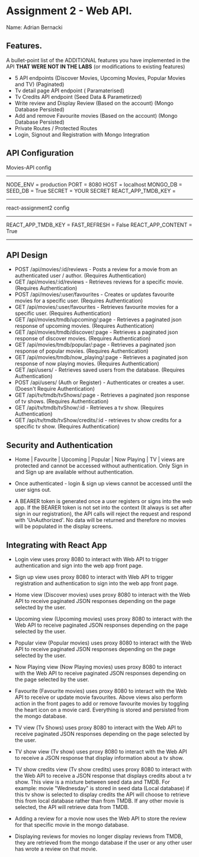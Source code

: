 # Assignment 2 - Web API.

Name: Adrian Bernacki

## Features.

A bullet-point list of the ADDITIONAL features you have implemented in the API **THAT WERE NOT IN THE LABS** (or modifications to existing features)

+ 5 API endpoints (Discover Movies, Upcoming Movies, Popular Movies and TV) (Paginated)
+ Tv detail page API endpoint ( Paramaterised)
+ Tv Credits API endpoint (Seed Data & Parametirzed)
+ Write review and Display Review (Based on the account) (Mongo Database Persisted)
+ Add and remove Favourite movies (Based on the account) (Mongo Database Persisted)
+ Private Routes / Protected Routes
+ Login, Signout and Registration with Mongo Integration


## API Configuration

Movies-API config
______________________
NODE_ENV = production
PORT = 8080
HOST = localhost
MONGO_DB =
SEED_DB = True
SECRET = YOUR SECRET
REACT_APP_TMDB_KEY =
______________________

react-assignment2 config
______________________
REACT_APP_TMDB_KEY =
FAST_REFRESH = False
REACT_APP_CONTENT = True
______________________

## API Design

+ POST /api/movies/:id/reviews - Posts a review for a movie from an authenticated user / author. (Requires Authentication)
+ GET /api/movies/:id/reviews - Retrieves reviews for a specific movie. (Requires Authentication)
+ POST /api/movies/:user/favourites - Creates or updates favourite movies for a specific user. (Requires Authentication)
+ GET /api/movies/:user/favourites - Retrieves favourite movies for a specific user. (Requires Authentication)
+ GET /api/movies/tmdb/upcoming/:page - Retrieves a paginated json response of upcoming movies. (Requires Authentication)
+ GET /api/movies/tmdb/discover/:page - Retrieves a paginated json response of discover movies. (Requires Authentication)
+ GET /api/movies/tmdb/popular/:page - Retrieves a paginated json response of popular movies. (Requires Authentication)
+ GET /api/movies/tmdb/now_playing/:page - Retrieves a paginated json response of now playing movies. (Requires Authentication)
+ GET /api/users/ - Retrieves saved users from the database. (Requires Authentication)
+ POST /api/users/ (Auth or Register) - Authenticates or creates a user. (Doesn't Require Authentication) 
+ GET /api/tv/tmdb/tvShows/:page - Retrieves a paginated json response of tv shows. (Requires Authentication)
+ GET /api/tv/tmdb/tvShow/:id - Retrieves a tv show. (Requires Authentication)
+ GET /api/tv/tmdb/tvShow/credits/:id - retrieves tv show credits for a specific tv show. (Requires Authentication)


## Security and Authentication

+ Home | Favourite | Upcoming | Popular | Now Playing | TV | views are protected and cannot be accessed without authentication. Only Sign in and Sign up are available without authentication.

+ Once authenticated - login & sign up views cannot be accessed until the user signs out.

+ A BEARER token is generated once a user registers or signs into the web app. If the BEARER token is not set into the context (It always is set after sign in our registration), the API calls will reject the request and respond with 'UnAuthorized'. No data will be returned and therefore no movies will be populated in the display screens. 


## Integrating with React App

+ Login view uses proxy 8080 to interact with Web API to trigger authentication and sign into the web app front page.

+ Sign up view uses proxy 8080 to interact with Web API to trigger registration and authentication to sign into the web app front page.

+ Home view (Discover movies) uses proxy 8080 to interact with the Web API to receive paginated JSON responses depending on the page selected by the user.

+ Upcoming view (Upcoming movies) uses proxy 8080 to interact with the Web API to receive paginated JSON responses depending on the page selected by the user.

+ Popular view (Popular movies) uses proxy 8080 to interact with the Web API to receive paginated JSON responses depending on the page selected by the user.

+ Now Playing view (Now Playing movies) uses proxy 8080 to interact with the Web API to receive paginated JSON responses depending on the page selected by the user.

+ Favourite (Favourite movies) uses proxy 8080 to interact with the Web API to receive or update movie favourites. Above views also perform action in the front pages to add or remove favourite movies by toggling the heart icon on a movie card. Everything is stored and persisted from the mongo database.

+ TV view (Tv Shows) uses proxy 8080 to interact with the Web API to receive paginated JSON responses depending on the page selected by the user.

+ TV show view (Tv show) uses proxy 8080 to interact with the Web API to receive a JSON response that display information about a tv show.

+ TV show credits view (Tv show credits) uses proxy 8080 to interact with the Web API to receive a JSON response that displays credits about a tv show. This view is a mixture between seed data and TMDB. For example: movie "Wednesday" is stored in seed data (Local database) if this tv show is selected to display credits the API will choose to retrieve this from local database rather than from TMDB. If any other movie is selected, the API will retrieve data from TMDB.

+ Adding a review for a movie now uses the Web API to store the review for that specific movie in the mongo database.

+ Displaying reviews for movies no longer display reviews from TMDB, they are retrieved from the mongo database if the user or any other user has wrote a review on that movie.
